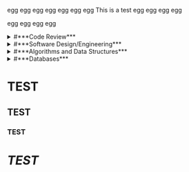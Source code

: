 egg egg egg egg egg egg egg This is a test egg egg egg egg


egg egg egg egg







<details>
<summary>#***Code Review***</summary>

https://youtu.be/igXro7HJSLM

</details>

<details>
<summary>#***Software Design/Engineering***</summary>

To be added

</details>

<details>
<summary>#***Algorithms and Data Structures***</summary>

To be added

</details>

<details>
<summary>#***Databases***</summary>

To be added

</details>

# TEST
## TEST
### TEST
# ***TEST***
